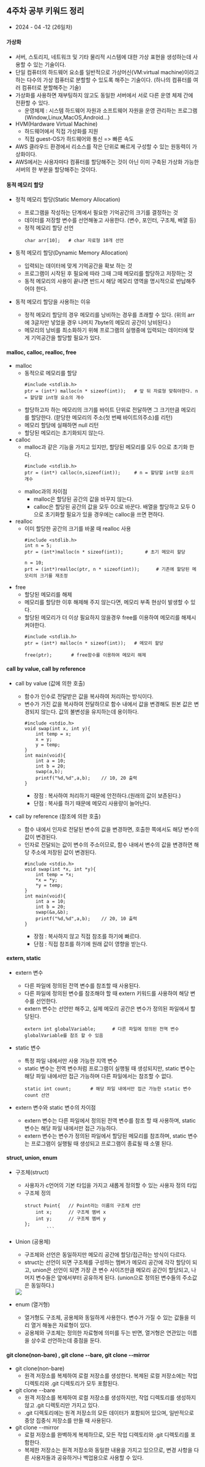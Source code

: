 ## 4주차 공부 키워드 정리 

* 2024 - 04 -12 (26일차)   

#### 가상화   
* 서버, 스토리지, 네트워크 및 기타 물리적 시스템에 대한 가상 표현을 생성하는데 사용할 수 있는 기술이다.   
* 단일 컴퓨터의 하드웨어 요소를 일반적으로 가상머신(VM:virtual machine)이라고 하는 다수의 가상 컴퓨터로 분할할 수 있도록 해주는 기술이다. (하나의 컴퓨터를 여러 컴퓨터로 분할해주는 기술)    
* 가상화를 사용하면 재부팅하지 않고도 동일한 서버에서 서로 다른 운영 체제 간에 전환할 수 있다.    
    * 운영체제 : 시스템 하드웨어 자원과 소프트웨어 자원을 운영 관리하는 프로그램 (Window,Linux,MacOS,Android...)   
* HVM(Hardware Virtual Machine)   
    * 하드웨어에서 직접 가상화를 지원   
    * 직접 guest-OS가 하드웨어와 통신 => 빠른 속도   
* AWS 클라우드 환경에서 리소스를 작은 단위로 빠르게 구성할 수 있는 원동력이 가상화이다.  
* AWS에서는 사용자마다 컴퓨터를 할당해주는 것이 아닌 이미 구축된 가상화 가능한 서버의 한 부분을 할당해주는 것이다.    

#### 동적 메모리 할당  
* 정적 메모리 할당(Static Memory Allocation)   
    * 프로그램을 작성하는 단계에서 필요한 기억공간의 크기를 결정하는 것   
    * 데이터를 저장할 변수를 선언해놓고 사용한다. (변수, 포인터, 구조체, 배열 등)
    * 정적 메모리 할당 선언   
        ```
        char arr[10];   # char 자료형 10개 선언  
        ```
* 동적 메모리 할당(Dynamic Memory Allocation)    
    * 입력되는 데이터에 맞게 기억공간을 확보 하는 것    
    * 프로그램이 시작된 후 필요에 따라 그때 그때 메모리를 할당하고 저장하는 것   
    * 동적 메모리의 사용이 끝나면 반드시 해당 메모리 영역을 명시적으로 반납해주어야 한다.   

* 동적 메모리 할당을 사용하는 이유   
    * 정적 메모리 할당의 경우 메모리를 낭비하는 경우를 초래할 수 있다. (위의 arr에 3글자만 넣었을 경우 나머지 7byte의 메모리 공간이 낭비된다.)   
    * 메모리의 낭비를 최소화하기 위해 프로그램의 실행중에 입력되는 데이터에 맞게 기억공간을 할당할 필요가 있다.    

#### malloc, calloc, realloc, free   
* malloc    
    * 동적으로 메모리를 할당  
        ```
        #include <stdlib.h>  
        ptr = (int*) malloc(n * sizeof(int));   # 앞 뒤 자료형 맞춰야한다. n = 할당할 int형 요소의 개수    
        ```    
    * 할당하고자 하는 메모리의 크기를 바이트 단위로 전달하면 그 크기만큼 메모리를 할당한다. (핟당한 메모리의 주소(첫 번째 바이트의주소)를 리턴)  
    * 메모리 할당에 실패하면 null 리턴   
    * 할당된 메모리는 초기화되지 않는다.   
* calloc
    * malloc과 같은 기능을 가지고 있지만, 할당된 메모리를 모두 0으로 초기화 한다.  
        ```
        #include <stdlib.h>  
        ptr = (int*) calloc(n,sizeof(int));     # n = 할당할 int형 요소의 개수  
        ```    
    * malloc과의 차이점  
        * malloc은 할당된 공간의 값을 바꾸지 않는다.  
        * calloc은 할당된 공간의 값을 모두 0으로 바꾼다. 배열을 할당하고 모두 0으로 초기화할 필요가 있을 경우에는 calloc을 쓰면 편하다.     
* realloc   
    * 이미 할당한 공간의 크기를 바꿀 때 realloc 사용   
        ```
        #include <stdlib.h>
        int n = 5;
        ptr = (int*)malloc(n * sizeof(int));        # 초기 메모리 할당   

        n = 10;
        prt = (int*)realloc(ptr, n * sizeof(int));      # 기존에 할당된 메모리의 크기를 재조정  

        ```
* free  
    * 할당된 메모리를 해제   
    * 메모리를 할당한 이후 해제해 주지 않는다면, 메모리 부족 현상이 발생할 수 있다.  
    * 할당된 메모리가 더 이상 필요하지 않을경우 free를 이용하여 메모리를 해제시켜야한다.    
        ```
        #include <stdlib.h>  
        ptr = (int*) malloc(n * sizeof(int));   # 메모리 할당

        free(ptr);       # free함수를 이용하여 메모리 해제  
        ```   
#### call by value, call by reference   
* call by value (값에 의한 호출) 
    * 함수가 인수로 전달받은 값을 복사하여 처리하는 방식이다.   
    * 변수가 가진 값을 복사하여 전달하므로 함수 내에서 값을 변경해도 원본 값은 변경되지 않는다. 값의 불변성을 유지하는데 용이하다.   
        ```
        #include <stdio.h>
        void swap(int x, int y){
            int temp = x;
            x = y;
            y = temp;
        }
        int main(void){
            int a = 10;
            int b = 20;
            swap(a,b);        
            printf("%d,%d",a,b);    // 10, 20 출력
        }
        ```   
        * 장점 : 복사하여 처리하기 때문에 안전하다.(원래의 값이 보존된다.)   
        * 단점 : 복사를 하기 때문에 메모리 사용량이 늘어난다.  

* call by reference (참조에 의한 호출)    
    * 함수 내에서 인자로 전달된 변수의 값을 변경하면, 호출한 쪽에서도 해당 변수의 값이 변경된다.  
    * 인자로 전달되는 값이 변수의 주소이므로, 함수 내에서 변수의 값을 변경하면 해당 주소에 저장된 값이 변경된다.   
        ```
        #include <stdio.h>
        void swap(int *x, int *y){
            int temp = *x;
            *x = *y;
            *y = temp;
        }
        int main(void){
            int a = 10;
            int b = 20;
            swap(&a,&b);        
            printf("%d,%d",a,b);    // 20, 10 출력
        }
        ```      
        * 장점 : 복사하지 않고 직접 참조를 하기에 빠르다.  
        * 단점 : 직접 참조를 하기에 원래 값이 영향을 받는다.  

#### extern, static   
* extern 변수     
    * 다른 파일에 정의된 전역 변수를 참조할 때 사용된다.   
    * 다른 파일에 정의된 변수를 참조해야 할 때 extern 키워드를 사용하여 해당 변수를 선언한다.   
    * extern 변수는 선언만 해주고, 실제 메모리 공간은 변수가 정의된 파일에서 할당된다.   
        ```
        extern int globalVariable;      # 다른 파일에 정의된 전역 변수 globalVariable를 참조 할 수 있음   
        ```

* static 변수  
    * 특정 파일 내에서만 사용 가능한 지역 변수   
    * static 변수는 전역 변수처럼 프로그램이 실행될 때 생성되지만, static 변수는 해당 파일 내에서만 접근 가능하며 다른 파일에서는 참조할 수 없다.  
        ```
        static int count;       # 해당 파일 내에서만 접근 가능한 static 변수 count 선언   
        ```

* extern 변수와 static 변수의 차이점  
    * extern 변수는 다른 파일에서 정의된 전역 변수를 참조 할 때 사용하며, static 변수는 해당 파일 내에서만 접근 가능하다.  
    * extern 변수는 변수가 정의된 파일에서 할당된 메모리를 참조하며, static 변수는 프로그램이 실행될 때 생성되고 프로그램이 종료될 때 소멸 된다.  

#### struct, union, enum   
* 구조체(struct)   
    * 사용자가 c언어의 기본 타입을 가지고 새롭게 정의할 수 있는 사용자 정의 타입   
    * 구조체 정의       
        ```
        struct Point{	// Point라는 이름의 구조체 선언
            int x;		// 구조체 멤버 x
            int y;		// 구조체 멤버 y
        };
                ```
* Union (공용체)
    * 구조체와 선언은 동일하지만 메모리 공간에 할당/접근하는 방식이 다르다.   
    * struct는 선언이 되면 구조체를 구성하는 멤버가 메모리 공간에 각각 할당이 되고, union은 선언이 되면 가장 큰 변수 사이즈만큼 메모리 공간이 할당되고, 나머지 변수들은 앞에서부터 공유하게 된다. (union으로 정의된 변수들의 주소값은 동일하다.)   
    <img src="./img/image8.png">    

* enum (열거형)
    * 열거형도 구조체, 공용체와 동일하게 사용한다. 변수가 가질 수 있는 값들을 미리 열거 해놓은 자료형이 있다.   
    * 공용체와 구조체는 정의한 자료형에 의미를 두는 반면, 열거형은 연관있는 이름을 상수로 선언하는데 중점을 둔다.    

#### git clone(non-bare) , git clone --bare, git clone --mirror  
* git clone(non-bare)   
    * 원격 저장소를 복제하여 로컬 저장소를 생성한다. 복제된 로컬 저장소에는 작업 디렉토리와 .git 디렉토리가 모두 포함된다. 
* git clone --bare   
    * 원격 저장소를 복제하여 로컬 저장소를 생성하지만, 작업 디렉토리를 생성하지 않고 .git 디렉토리만 가지고 있다.  
    * .git 디렉토리에는 원격 저장소의 모든 데이터가 포함되어 있으며, 일반적으로 중앙 집중식 저장소를 만들 때 사용된다.  
* git clone --mirror   
    * 로컬 저장소를 완벽하게 복제하므로, 모든 작업 디렉토리와 .git 디렉토리를 포함한다.  
    * 복제한 저장소는 원격 저장소와 동일한 내용을 가지고 있으므로, 변경 사항을 다른 사용자들과 공유하거나 백업용으로 사용할 수 있다.  


  







